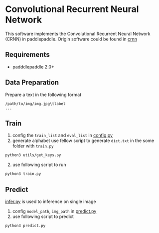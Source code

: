 Convolutional Recurrent Neural Network
======================================

This software implements the Convolutional Recurrent Neural Network (CRNN) in paddlepaddle.
Origin software could be found in [crnn](https://github.com/bgshih/crnn)


## Requirements
* padddlepaddle 2.0+

## Data Preparation
Prepare a text in the following format
```
/path/to/img/img.jpg\tlabel
...
```

## Train
1. config the `train_list` and `eval_list` in [config.py](config.py)
2. generate alphabet
use fellow script to generate `dict.txt` in the some folder with `train.py` 
```sh
python3 utils/get_keys.py
```
2. use following script to run
```sh
python3 train.py
```

## Predict 
[infer.py](infer.py) is used to inference on single image

1. config `model_path`, `img_path` in [predict.py](src/scripts/predict.py)
2. use following script to predict
```sh
python3 predict.py
```